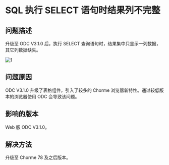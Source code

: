 SQL 执行 SELECT 语句时结果列不完整 
========================================

问题描述 
-------------------------

升级至 ODC V3.1.0 后，执行 SELECT 查询语句时，结果集中只显示一列数据，其它列数据缺失。

![1](https://obbusiness-private.oss-cn-shanghai.aliyuncs.com/doc/img/odc/KB/3.common-troubleshooting/3.sql-execution/6.incomplete-result-column-error/1.png)

问题原因 
-------------------------

ODC V3.1.0 升级了表格组件，引入了较多的 Chorme 浏览器新特性。通过较低版本的浏览器使用 ODC 会导致该问题。

影响的版本 
----------------------

Web 版 ODC V3.1.0。

解决方法 
-------------------------

升级至 Chorme 78 及之后版本。
